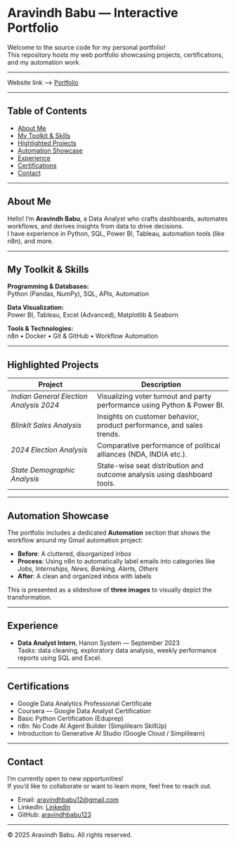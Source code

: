 # Aravindh Babu — Interactive Portfolio

Welcome to the source code for my personal portfolio!  
This repository hosts my web portfolio showcasing projects, certifications, and my automation work.

---

Website link --> [Portfolio](https://aravindhbabu123.github.io/portfolio)

---

## Table of Contents

- [About Me](#about-me)  
- [My Toolkit & Skills](#my-toolkit--skills)  
- [Highlighted Projects](#highlighted-projects)  
- [Automation Showcase](#automation-showcase)  
- [Experience](#experience)  
- [Certifications](#certifications)  
- [Contact](#contact)  

---

## About Me

Hello! I’m **Aravindh Babu**, a Data Analyst who crafts dashboards, automates workflows, and derives insights from data to drive decisions.  
I have experience in Python, SQL, Power BI, Tableau, automation tools (like n8n), and more.  

---

## My Toolkit & Skills

**Programming & Databases:**  
Python (Pandas, NumPy), SQL, APIs, Automation  

**Data Visualization:**  
Power BI, Tableau, Excel (Advanced), Matplotlib & Seaborn  

**Tools & Technologies:**  
n8n • Docker • Git & GitHub • Workflow Automation  

---

## Highlighted Projects

| Project | Description |
|---|---|
| *Indian General Election Analysis 2024* | Visualizing voter turnout and party performance using Python & Power BI. |
| *BlinkIt Sales Analysis* | Insights on customer behavior, product performance, and sales trends. |
| *2024 Election Analysis* | Comparative performance of political alliances (NDA, INDIA etc.). |
| *State Demographic Analysis* | State-wise seat distribution and outcome analysis using dashboard tools. |

---

## Automation Showcase

The portfolio includes a dedicated **Automation** section that shows the workflow around my Gmail automation project:

- **Before**: A cluttered, disorganized inbox  
- **Process**: Using n8n to automatically label emails into categories like *Jobs, Internships, News, Banking, Alerts, Others*  
- **After**: A clean and organized inbox with labels  

This is presented as a slideshow of **three images** to visually depict the transformation.

---

## Experience

- **Data Analyst Intern**, Hanon System — September 2023  
  Tasks: data cleaning, exploratory data analysis, weekly performance reports using SQL and Excel.

---

## Certifications

- Google Data Analytics Professional Certificate  
- Coursera — Google Data Analyst Certification  
- Basic Python Certification (Eduprep)  
- n8n: No Code AI Agent Builder (Simplilearn SkillUp)  
- Introduction to Generative AI Studio (Google Cloud / Simplilearn)  

---

## Contact

I’m currently open to new opportunities!  
If you’d like to collaborate or want to learn more, feel free to reach out.

- Email: aravindhbabu12@gmail.com
- LinkedIn: [LinkedIn](https://www.linkedin.com/in/aravindh-babu-3a6341295)
- GitHub: [aravindhbabu123](https://github.com/aravindhbabu123)  

---

&copy; 2025 Aravindh Babu. All rights reserved.
